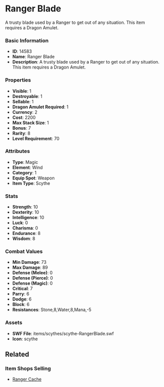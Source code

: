 # Ranger Blade

A trusty blade used by a Ranger to get out of any situation. This item requires a Dragon Amulet.

### Basic Information

- **ID**: 14583
- **Name**: Ranger Blade
- **Description**: A trusty blade used by a Ranger to get out of any situation. This item requires a Dragon Amulet.

### Properties

- **Visible**: 1
- **Destroyable**: 1
- **Sellable**: 1
- **Dragon Amulet Required**: 1
- **Currency**: 2
- **Cost**: 2200
- **Max Stack Size**: 1
- **Bonus**: 7
- **Rarity**: 8
- **Level Requirement**: 70

### Attributes

- **Type**: Magic
- **Element**: Wind
- **Category**: 1
- **Equip Spot**: Weapon
- **Item Type**: Scythe

### Stats

- **Strength**: 10
- **Dexterity**: 10
- **Intelligence**: 10
- **Luck**: 0
- **Charisma**: 0
- **Endurance**: 8
- **Wisdom**: 8

### Combat Values

- **Min Damage**: 73
- **Max Damage**: 89
- **Defense (Melee)**: 0
- **Defense (Pierce)**: 0
- **Defense (Magic)**: 0
- **Critical**: 7
- **Parry**: 6
- **Dodge**: 6
- **Block**: 6
- **Resistances**: Stone,8,Water,8,Mana,-5

### Assets

- **SWF File**: items/scythes/scythe-RangerBlade.swf
- **Icon**: scythe

## Related

### Item Shops Selling

- [Ranger Cache](../item-shops/462-ranger-cache.md)

